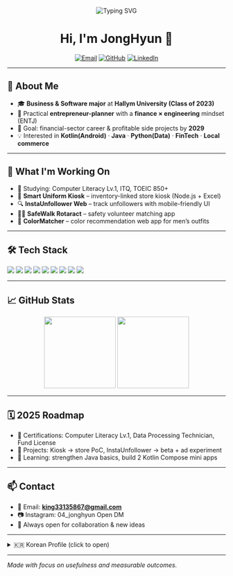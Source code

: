 <p align="center">
  <img src="https://readme-typing-svg.demolab.com?font=JetBrains+Mono&size=24&pause=1200&center=true&vCenter=true&width=700&lines=Lee+JongHyun+%7C+ENTJ+Builder;Business+%2B+Software+Student+at+Hallym+Univ.;Finance+%26+Tech+enthusiast;Kotlin+%E2%80%A2+Java+%E2%80%A2+Python;Building+useful+things+that+pay+the+bills" alt="Typing SVG" />
</p>

<h1 align="center">Hi, I'm JongHyun 👋</h1>

<p align="center">
<a href="mailto:king33135867@gmail.com"><img alt="Email" src="https://img.shields.io/badge/Email-tlse063%40gmail.com-informational?logo=gmail"></a>
<a href="https://github.com/jonghyun0000"><img alt="GitHub" src="https://img.shields.io/badge/GitHub-@jonghyun0000-black?logo=github"></a>
<a href="https://www.linkedin.com/" target="_blank"><img alt="LinkedIn" src="https://img.shields.io/badge/LinkedIn-Open%20to%20connect-blue?logo=linkedin"></a>
</p>

---

## 🧭 About Me
- 🎓 **Business & Software major** at **Hallym University (Class of 2023)**
- 💼 Practical **entrepreneur-planner** with a **finance × engineering** mindset (ENTJ)
- 🎯 Goal: financial-sector career & profitable side projects by **2029**
- 💡 Interested in **Kotlin(Android)** · **Java** · **Python(Data)** · **FinTech** · **Local commerce**

---

## 🚀 What I'm Working On
- 📘 Studying: Computer Literacy Lv.1, ITQ, TOEIC 850+
- 🧩 **Smart Uniform Kiosk** – inventory-linked store kiosk (Node.js + Excel)
- 🔍 **InstaUnfollower Web** – track unfollowers with mobile-friendly UI
- 🚶‍♂️ **SafeWalk Rotaract** – safety volunteer matching app
- 🎨 **ColorMatcher** – color recommendation web app for men’s outfits

---

## 🛠️ Tech Stack
<p>
  <img src="https://img.shields.io/badge/Java-ED8B00?logo=java&logoColor=white">
  <img src="https://img.shields.io/badge/Kotlin-7F52FF?logo=kotlin&logoColor=white">
  <img src="https://img.shields.io/badge/Python-3776AB?logo=python&logoColor=white">
  <img src="https://img.shields.io/badge/JavaScript-F7DF1E?logo=javascript&logoColor=black">
  <img src="https://img.shields.io/badge/Android-3DDC84?logo=android&logoColor=white">
  <img src="https://img.shields.io/badge/Node.js-339933?logo=node.js&logoColor=white">
  <img src="https://img.shields.io/badge/React-20232A?logo=react&logoColor=61DAFB">
  <img src="https://img.shields.io/badge/Tailwind-06B6D4?logo=tailwindcss&logoColor=white">
  <img src="https://img.shields.io/badge/SQLite-003B57?logo=sqlite&logoColor=white">
</p>

---

## 📈 GitHub Stats
<p align="center">
  <img src="https://github-readme-stats.vercel.app/api?username=jonghyun0000&show_icons=true" height="165" />
  <img src="https://github-readme-stats.vercel.app/api/top-langs/?username=jonghyun0000&layout=compact&langs_count=8" height="165"/>
</p>

---

## 🗓️ 2025 Roadmap
- 🧪 Certifications: Computer Literacy Lv.1, Data Processing Technician, Fund License
- 💼 Projects: Kiosk → store PoC, InstaUnfollower → beta + ad experiment
- 🧠 Learning: strengthen Java basics, build 2 Kotlin Compose mini apps

---

## 📫 Contact
- 📧 Email: **king33135867@gmail.com**
- 📷 Instagram: 04_jonghyun Open DM  
- 💬 Always open for collaboration & new ideas

---

<details>
  <summary>🇰🇷 Korean Profile (click to open)</summary>

**한림대 경영·소프트웨어 복수전공 / ENTJ**

- 금융·경영 감각 + 공학적 문제 해결력 + 강한 실행력  
- 실용성과 수익성을 중시하는 사이드 프로젝트 지향  
- 지역 기반 아이디어 및 키오스크·웹앱 MVP 다수 개발  

**진행 중**
- 교복 키오스크, 언팔로워 웹앱, 안심귀가 앱, ColorMatcher  

**협업 희망 분야**
- 디자인 · 백엔드 · 스타트업 인턴십  

</details>

---

*Made with focus on usefulness and measurable outcomes.*
